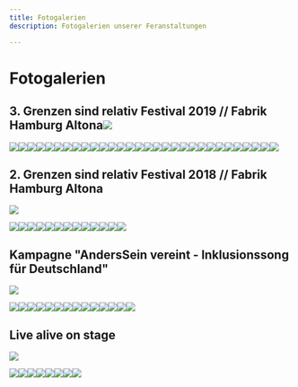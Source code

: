 ```yaml
---
title: Fotogalerien
description: Fotogalerien unserer Feranstaltungen

---
```

# Fotogalerien

## 3. Grenzen sind relativ Festival 2019 // Fabrik Hamburg Altona<gallery>![](/media/2020/10/img_0008.JPG)

![](/media/2020/10/img_0023.JPG)![](/media/2020/10/img_0060.JPG)![](/media/2020/10/img_0065.JPG)![](/media/2020/10/img_0143.JPG)![](/media/2020/10/img_0147.JPG)![](/media/2020/10/img_0150.JPG)![](/media/2020/10/img_0169.JPG)![](/media/2020/10/img_0173.JPG)![](/media/2020/10/img_0175.JPG)![](/media/2020/10/img_0194.JPG)![](/media/2020/10/img_0228.JPG)![](/media/2020/10/img_0237.JPG)![](/media/2020/10/img_0238.JPG)![](/media/2020/10/img_0260.JPG)![](/media/2020/10/img_0381.JPG)![](/media/2020/10/img_0516.JPG)![](/media/2020/10/img_0662.JPG)![](/media/2020/10/img_0692.JPG)![](/media/2020/10/img_0703.JPG)![](/media/2020/10/img_0756.JPG)![](/media/2020/10/img_0895.JPG)![](/media/2020/10/img_0909.JPG)![](/media/2020/10/img_1047.JPG)![](/media/2020/10/img_1063.JPG)![](/media/2020/10/img_9895.JPG)![](/media/2020/10/img_9898.JPG)![](/media/2020/10/img_9904.JPG)![](/media/2020/10/img_9925.JPG)![](/media/2020/10/img_9983.JPG)![](/media/2020/10/img_9992.JPG)

</gallery>

## 2. Grenzen sind relativ Festival 2018 // Fabrik Hamburg Altona

<gallery>![](/media/2020/10/soularia_kgwfz7qg.jpeg)

![](/media/2020/10/kilez-more-feat-morgaine_-3-7ierea.jpeg)![](/media/2020/10/sebo-kiddo-kat_0uzx28uq.jpeg)![](/media/2020/10/jan-plewka-marco-schmedtje_rpl1llga.jpeg)![](/media/2020/10/mate_9aywrnra.jpeg)![](/media/2020/10/rapfugees-vs-bodyrhythm_bq0-u3ca.jpeg)![](/media/2020/10/safar-band_zd2m3ndg.jpeg)![](/media/2020/10/stringnbase_mbiwn0ng.jpeg)![](/media/2020/10/klaauter-theater_y4xxkw0w.jpeg)![](/media/2020/10/markus-riemann_ycpzyh-g.jpeg)![](/media/2020/10/interaktive-malerei-2_zgjs-bza.jpeg)![](/media/2020/10/interaktive-malerei_tb1g-xag.jpeg)![](/media/2020/10/dreh-friedenssong_ih-kkv7w.jpeg)![](/media/2020/10/infostande_mldwfd3g.jpeg)

</gallery>

## Kampagne "AndersSein vereint - Inklusionssong für Deutschland"

<gallery>![](/media/2020/10/anderssein-vereint-massenszene1-_-foto-by-tom-roeler.jpg)

![](/media/2020/10/katrin-wulff-und-volkan-baydar-in-action-_-foto-by-stephan-olbrich.jpg)![](/media/2020/10/lara-hahnel-_-4-inklusionsprotagonisten.jpg)![](/media/2020/10/anderssein-vereint-crew1-_-foto-by-tom-roeler.jpg)![](/media/2020/10/anderssein-vereint-band-_-gastsanger-_-foto-by-tom-roeler.jpg)![](/media/2020/10/komparsen-_-foto-by-tom-roeler.jpg)![](/media/2020/10/anderssein-vereint-_-musikvideodreh-aufbau-_-foto-by-robin-schmiedebach.jpg)![](/media/2020/10/gastsanger-_-foto-by-tom-roeler.jpg)![](/media/2020/10/anderssein-vereint-massenszene2-_-foto-by-tom-roeler.jpg)![](/media/2020/10/anderssein-vereint-massenszene3-_-foto-by-tom-roeler.jpg)![](/media/2020/10/anderssein-vereint-begegnung-michel-arriens-und-kind-_-foto-by-stephan-olbrich.jpg)![](/media/2020/10/mischa-gohlke-band-feat-katrin-wulff-1-_-potrait-_-foto-by-tom-roeler.jpg)![](/media/2020/10/grenzen-sind-relativ-initiator-mischa-gohlke-_-foto-by-stephan-olbrich.jpg)![](/media/2020/10/asv-festival-_-anderssein-vereint-_-foto-by-marie-tabuena-_-online.jpg)![](/media/2020/10/asv-festival-_-anderssein-vereint-_-foto-by-stephan-olbrich-_-online.jpg)

</gallery>

## Live alive on stage

<gallery>![](/media/2020/10/neu1.jpg)

![](/media/2020/10/hoffenheim1.png)![](/media/2020/10/hoffenheim2.jpg)![](/media/2020/10/est-asv.jpg)![](/media/2020/10/friedenssong-ptm-2017.jpg)![](/media/2020/10/konfliktlotsentage.jpg)![](/media/2020/10/kinder.jpg)![](/media/2020/10/gruppenfoto.jpg)![](/media/2020/10/talk.jpg)

</gallery>